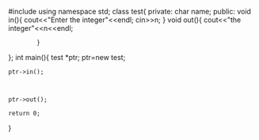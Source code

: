 #include<iostream>
using namespace std;
class test{
	private:
		char name;
		public:
			void in(){
				cout<<"Enter the integer"<<endl;
				cin>>n;
			}
				void out(){
				cout<<"the integer"<<n<<endl;
				
			}
};
int main(){
test *ptr;
ptr=new test;

	ptr->in();
	


	ptr->out();

	return 0;
}
